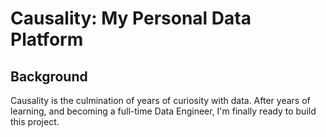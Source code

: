 # Causality: My Personal Data Platform

## Background

Causality is the culmination of years of curiosity with data. After years of learning, and becoming a full-time Data Engineer, I'm finally ready to build this project.

